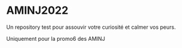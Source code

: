 # AMINJ2022
Un repository test pour assouvir votre curiosité et calmer vos peurs.

Uniquement pour la promo6 des AMINJ
